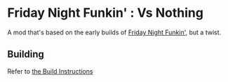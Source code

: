 # Friday Night Funkin' : Vs Nothing
A mod that's based on the early builds of [Friday Night Funkin'](https://github.com/FunkinCrew/Funkin/commits/1.0.0), but a twist.

## Building
Refer to [the Build Instructions](./BUILDING.md)

